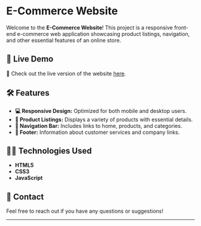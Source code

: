 
# E-Commerce Website


Welcome to the **E-Commerce Website**! This project is a responsive front-end e-commerce web application showcasing product listings, navigation, and other essential features of an online store.

## 🚀 Live Demo

🔗 Check out the live version of the website [here](https://rishithak22.github.io/JTD/E-COMMERCE/index.html).

## 🛠️ Features

- **💻 Responsive Design:** Optimized for both mobile and desktop users.
- **🛒 Product Listings:** Displays a variety of products with essential details.
- **🔗 Navigation Bar:** Includes links to home, products, and categories.
- **📃 Footer:** Information about customer services and company links.

## 🧑‍💻 Technologies Used

- **HTML5**
- **CSS3**
- **JavaScript**


## 👋 Contact

Feel free to reach out if you have any questions or suggestions!

---
